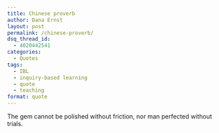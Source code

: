 ```yaml
---
title: Chinese proverb
author: Dana Ernst
layout: post
permalink: /chinese-proverb/
dsq_thread_id:
  - 4020442541
categories:
  - Quotes
tags:
  - IBL
  - inquiry-based learning
  - quote
  - teaching
format: quote
---
```


<i class="fa fa-quote-left fa-3x fa-pull-left fa-border"></i>The gem cannot be polished without friction, nor man perfected without trials.

